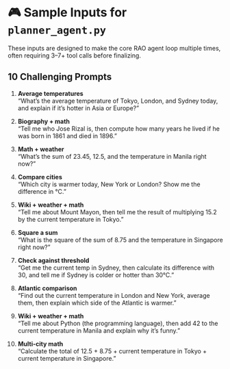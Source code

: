 # 🎮 Sample Inputs for `planner_agent.py`

These inputs are designed to make the core RAO agent loop multiple times, often requiring 3–7+ tool calls before finalizing.

## 10 Challenging Prompts

1. **Average temperatures**  
   “What’s the average temperature of Tokyo, London, and Sydney today, and explain if it’s hotter in Asia or Europe?”

2. **Biography + math**  
   “Tell me who Jose Rizal is, then compute how many years he lived if he was born in 1861 and died in 1896.”

3. **Math + weather**  
   “What’s the sum of 23.45, 12.5, and the temperature in Manila right now?”

4. **Compare cities**  
   “Which city is warmer today, New York or London? Show me the difference in °C.”

5. **Wiki + weather + math**  
   “Tell me about Mount Mayon, then tell me the result of multiplying 15.2 by the current temperature in Tokyo.”

6. **Square a sum**  
   “What is the square of the sum of 8.75 and the temperature in Singapore right now?”

7. **Check against threshold**  
   “Get me the current temp in Sydney, then calculate its difference with 30, and tell me if Sydney is colder or hotter than 30°C.”

8. **Atlantic comparison**  
   “Find out the current temperature in London and New York, average them, then explain which side of the Atlantic is warmer.”

9. **Wiki + weather + math**  
   “Tell me about Python (the programming language), then add 42 to the current temperature in Manila and explain why it’s funny.”

10. **Multi-city math**  
   “Calculate the total of 12.5 + 8.75 + current temperature in Tokyo + current temperature in Singapore.”
